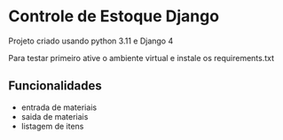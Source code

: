 # Controle de Estoque Django

Projeto criado usando python 3.11 e Django 4

Para testar primeiro ative o ambiente virtual e instale os requirements.txt

## Funcionalidades

- entrada de materiais
- saida de materiais
- listagem de itens

